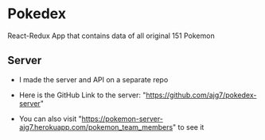 # Pokedex

React-Redux App that contains data of all original 151 Pokemon

## Server

- I made the server and API on a separate repo

- Here is the GitHub Link to the server: "https://github.com/ajg7/pokedex-server"

- You can also visit "https://pokemon-server-ajg7.herokuapp.com/pokemon_team_members" to see it
